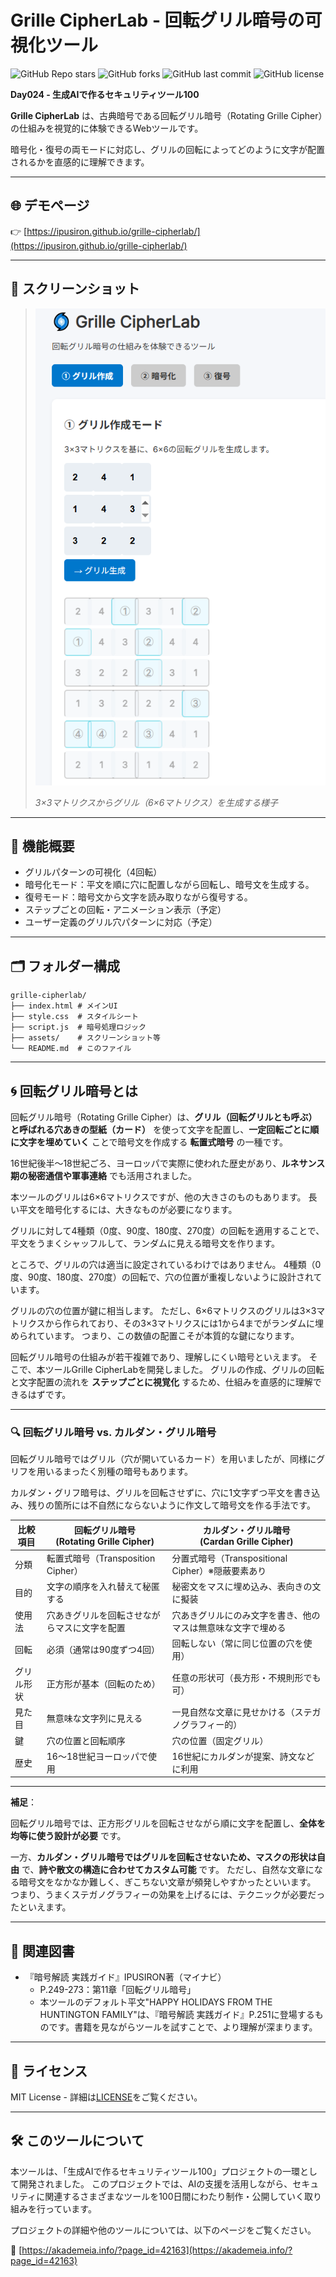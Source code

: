 # Grille CipherLab - 回転グリル暗号の可視化ツール

![GitHub Repo stars](https://img.shields.io/github/stars/ipusiron/grille-cipherlab?style=social)
![GitHub forks](https://img.shields.io/github/forks/ipusiron/grille-cipherlab?style=social)
![GitHub last commit](https://img.shields.io/github/last-commit/ipusiron/grille-cipherlab)
![GitHub license](https://img.shields.io/github/license/ipusiron/grille-cipherlab)

**Day024 - 生成AIで作るセキュリティツール100**

**Grille CipherLab** は、古典暗号である回転グリル暗号（Rotating Grille Cipher）の仕組みを視覚的に体験できるWebツールです。

暗号化・復号の両モードに対応し、グリルの回転によってどのように文字が配置されるかを直感的に理解できます。

---

## 🌐 デモページ

👉 [https://ipusiron.github.io/grille-cipherlab/](https://ipusiron.github.io/grille-cipherlab/)

---

## 📸 スクリーンショット

>![3×3マトリクスからグリル（6×6マトリクス）を生成する様子](assets/grille_generation_mode.png)
>
>*3×3マトリクスからグリル（6×6マトリクス）を生成する様子*

---

## 🎥 機能概要

- グリルパターンの可視化（4回転）
- 暗号化モード：平文を順に穴に配置しながら回転し、暗号文を生成する。
- 復号モード：暗号文から文字を読み取りながら復号する。
- ステップごとの回転・アニメーション表示（予定）
- ユーザー定義のグリル穴パターンに対応（予定）

---

## 🗂 フォルダー構成

```
grille-cipherlab/
├── index.html # メインUI
├── style.css  # スタイルシート
├── script.js  # 暗号処理ロジック
├── assets/    # スクリーンショット等
└── README.md  # このファイル
```

---

## 🌀 回転グリル暗号とは

回転グリル暗号（Rotating Grille Cipher）は、**グリル（回転グリルとも呼ぶ）と呼ばれる穴あきの型紙（カード）** を使って文字を配置し、**一定回転ごとに順に文字を埋めていく** ことで暗号文を作成する **転置式暗号** の一種です。

16世紀後半〜18世紀ごろ、ヨーロッパで実際に使われた歴史があり、**ルネサンス期の秘密通信や軍事連絡** でも活用されました。

本ツールのグリルは6×6マトリクスですが、他の大きさのものもあります。
長い平文を暗号化するには、大きなものが必要になります。

グリルに対して4種類（0度、90度、180度、270度）の回転を適用することで、平文をうまくシャッフルして、ランダムに見える暗号文を作ります。

ところで、グリルの穴は適当に設定されているわけではありません。
4種類（0度、90度、180度、270度）の回転で、穴の位置が重複しないように設計されています。

グリルの穴の位置が鍵に相当します。
ただし、6×6マトリクスのグリルは3×3マトリクスから作られており、その3×3マトリクスには1から4までがランダムに埋められています。
つまり、この数値の配置こそが本質的な鍵になります。

回転グリル暗号の仕組みが若干複雑であり、理解しにくい暗号といえます。
そこで、本ツールGrille CipherLabを開発しました。
グリルの作成、グリルの回転と文字配置の流れを **ステップごとに視覚化** するため、仕組みを直感的に理解できるはずです。

---

### 🔍 回転グリル暗号 vs. カルダン・グリル暗号

回転グリル暗号ではグリル（穴が開いているカード）を用いましたが、同様にグリフを用いるまったく別種の暗号もあります。

カルダン・グリフ暗号は、グリルを回転させずに、穴に1文字ずつ平文を書き込み、残りの箇所には不自然にならないように作文して暗号文を作る手法です。

| 比較項目 | 回転グリル暗号<br>(Rotating Grille Cipher) | カルダン・グリル暗号<br>(Cardan Grille Cipher) |
|----------|-------------------------------------------|-----------------------------------------------|
| 分類     | 転置式暗号（Transposition Cipher）        | 分置式暗号（Transpositional Cipher）※隠蔽要素あり |
| 目的     | 文字の順序を入れ替えて秘匿する             | 秘密文をマスに埋め込み、表向きの文に擬装        |
| 使用法   | 穴あきグリルを回転させながらマスに文字を配置 | 穴あきグリルにのみ文字を書き、他のマスは無意味な文字で埋める |
| 回転     | 必須（通常は90度ずつ4回）                  | 回転しない（常に同じ位置の穴を使用）            |
| グリル形状 | 正方形が基本（回転のため）                | 任意の形状可（長方形・不規則形でも可）           |
| 見た目   | 無意味な文字列に見える                      | 一見自然な文章に見せかける（ステガノグラフィー的） |
| 鍵       | 穴の位置と回転順序                         | 穴の位置（固定グリル）                          |
| 歴史     | 16〜18世紀ヨーロッパで使用                 | 16世紀にカルダンが提案、詩文などに利用           |

---

**補足**：

回転グリル暗号では、正方形グリルを回転させながら順に文字を配置し、**全体を均等に使う設計が必要** です。

一方、**カルダン・グリル暗号ではグリルを回転させないため、マスクの形状は自由** で、**詩や散文の構造に合わせてカスタム可能** です。
ただし、自然な文章になる暗号文をなかなか難しく、ぎこちない文章が頻発しやすかったといいます。
つまり、うまくステガノグラフィーの効果を上げるには、テクニックが必要だったといえます。

---

## 📘 関連図書

- 『暗号解読 実践ガイド』IPUSIRON著（マイナビ）
    - P.249-273：第11章「回転グリル暗号」
	- 本ツールのデフォルト平文"HAPPY HOLIDAYS FROM THE HUNTINGTON FAMILY"は、『暗号解読 実践ガイド』P.251に登場するものです。書籍を見ながらツールを試すことで、より理解が深まります。

---

## 📄 ライセンス

MIT License - 詳細は[LICENSE](LICENSE)をご覧ください。

---

## 🛠 このツールについて

本ツールは、「生成AIで作るセキュリティツール100」プロジェクトの一環として開発されました。 このプロジェクトでは、AIの支援を活用しながら、セキュリティに関連するさまざまなツールを100日間にわたり制作・公開していく取り組みを行っています。

プロジェクトの詳細や他のツールについては、以下のページをご覧ください。

🔗 [https://akademeia.info/?page_id=42163](https://akademeia.info/?page_id=42163)
